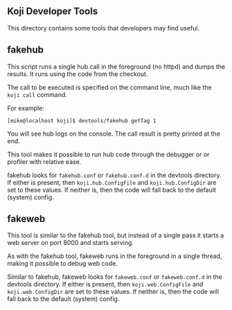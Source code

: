 Koji Developer Tools
--------------------

This directory contains some tools that developers may find useful.

fakehub
-------

This script runs a single hub call in the foreground (no httpd) and
dumps the results. It runs using the code from the checkout.

The call to be executed is specified on the command line, much like
the ``koji call`` command.

For example:
```
[mike@localhost koji]$ devtools/fakehub getTag 1
```

You will see hub logs on the console. The call result is pretty printed
at the end.

This tool makes it possible to run hub code through the debugger or
or profiler with relative ease.

fakehub looks for ``fakehub.conf`` or ``fakehub.conf.d`` in the devtools
directory. If either is present, then 
``koji.hub.ConfigFile`` and ``koji.hub.ConfigDir`` are set to these values.
If neither is, then the code will fall back to the default (system) config.


fakeweb
-------

This tool is similar to the fakehub tool, but instead of a single pass it starts
a web server on port 8000 and starts serving.

As with the fakehub tool, fakeweb runs in the foreground in a single thread, making
it possible to debug web code.

Similar to fakehub, fakeweb looks for ``fakeweb.conf`` or ``fakeweb.conf.d``
in the devtools directory. If either is present, then
``koji.web.ConfigFile`` and ``koji.web.ConfigDir`` are set to these values.
If neither is, then the code will fall back to the default (system) config.
